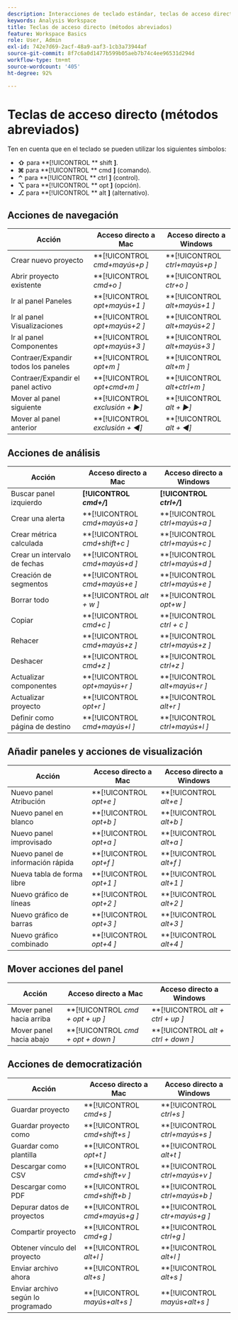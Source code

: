 ```yaml
---
description: Interacciones de teclado estándar, teclas de acceso directo y comportamientos de apuntar y hacer clic disponibles en Analysis Workspace.
keywords: Analysis Workspace
title: Teclas de acceso directo (métodos abreviados)
feature: Workspace Basics
role: User, Admin
exl-id: 742e7d69-2acf-48a9-aaf3-1cb3a73944af
source-git-commit: 8f7c6a0d1477b599b05aeb7b74c4ee96531d294d
workflow-type: tm+mt
source-wordcount: '405'
ht-degree: 92%

---
```


# Teclas de acceso directo (métodos abreviados)

Ten en cuenta que en el teclado se pueden utilizar los siguientes símbolos:

- **⇧** para **[!UICONTROL ** shift **]**.
- **⌘** para **[!UICONTROL ** cmd **]** (comando).
- **⌃** para **[!UICONTROL ** ctrl **]** (control).
- **⌥** para **[!UICONTROL ** opt **]** (opción).
- **⎇** para **[!UICONTROL ** alt **]** (alternativo).

## Acciones de navegación

| Acción | Acceso directo a Mac | Acceso directo a Windows |
| --- | --- | --- | 
| Crear nuevo proyecto | **[!UICONTROL *cmd+mayús+p *]** | **[!UICONTROL *ctrl+mayús+p *]** |
| Abrir proyecto existente | **[!UICONTROL *cmd+o *]** | **[!UICONTROL *ctr+o *]** |
| Ir al panel Paneles | **[!UICONTROL *opt+mayús+1 *]** | **[!UICONTROL *alt+mayús+1 *]** |
| Ir al panel Visualizaciones | **[!UICONTROL *opt+mayús+2 *]** | **[!UICONTROL *alt+mayús+2 *]** |
| Ir al panel Componentes | **[!UICONTROL *opt+mayús+3 *]** | **[!UICONTROL *alt+mayús+3 *]** |
| Contraer/Expandir todos los paneles | **[!UICONTROL *opt+m *]** | **[!UICONTROL *alt+m *]** |
| Contraer/Expandir el panel activo | **[!UICONTROL *opt+cmd+m *]** | **[!UICONTROL *alt+ctrl+m *]** |
| Mover al panel siguiente | **[!UICONTROL *exclusión *+ ▶︎]** | **[!UICONTROL *alt *+ ▶︎]** |
| Mover al panel anterior | **[!UICONTROL *exclusión *+ ◀︎]** | **[!UICONTROL *alt *+ ◀︎]** |

## Acciones de análisis

| Acción | Acceso directo a Mac | Acceso directo a Windows |
| --- | --- | --- | 
| Buscar panel izquierdo | **[!UICONTROL *cmd+/*]** | **[!UICONTROL *ctrl+/*]** |
| Crear una alerta | **[!UICONTROL *cmd+mayús+a *]** | **[!UICONTROL *ctrl+mayús+a *]** |
| Crear métrica calculada | **[!UICONTROL *cmd+shift+c *]** | **[!UICONTROL *ctrl+mayús+c *]** |
| Crear un intervalo de fechas | **[!UICONTROL *cmd+mayús+d *]** | **[!UICONTROL *ctrl+mayús+d *]** |
| Creación de segmentos | **[!UICONTROL *cmd+mayús+e *]** | **[!UICONTROL *ctrl+mayús+e *]** |
| Borrar todo | **[!UICONTROL *alt + w *]** | **[!UICONTROL *opt+w *]** |
| Copiar | **[!UICONTROL *cmd+c *]** | **[!UICONTROL *ctrl + c *]** |
| Rehacer | **[!UICONTROL *cmd+mayús+z *]** | **[!UICONTROL *ctrl+mayús+z *]** |
| Deshacer | **[!UICONTROL *cmd+z *]** | **[!UICONTROL *ctrl+z *]** |
| Actualizar componentes | **[!UICONTROL *opt+mayús+r *]** | **[!UICONTROL *alt+mayús+r *]** |
| Actualizar proyecto | **[!UICONTROL *opt+r *]** | **[!UICONTROL *alt+r *]** |
| Definir como página de destino | **[!UICONTROL *cmd+mayús+l *]** | **[!UICONTROL *ctrl+mayús+l *]** |

## Añadir paneles y acciones de visualización

| Acción | Acceso directo a Mac | Acceso directo a Windows |
| --- | --- | --- | 
| Nuevo panel Atribución | **[!UICONTROL *opt+e *]** | **[!UICONTROL *alt+e *]** |
| Nuevo panel en blanco | **[!UICONTROL *opt+b *]** | **[!UICONTROL *alt+b *]** |
| Nuevo panel improvisado | **[!UICONTROL *opt+a *]** | **[!UICONTROL *alt+a *]** |
| Nuevo panel de información rápida | **[!UICONTROL *opt+f *]** | **[!UICONTROL *alt+f *]** |
| Nueva tabla de forma libre | **[!UICONTROL *opt+1 *]** | **[!UICONTROL *alt+1 *]** |
| Nuevo gráfico de líneas | **[!UICONTROL *opt+2 *]** | **[!UICONTROL *alt+2 *]** |
| Nuevo gráfico de barras | **[!UICONTROL *opt+3 *]** | **[!UICONTROL *alt+3 *]** |
| Nuevo gráfico combinado | **[!UICONTROL *opt+4 *]** | **[!UICONTROL *alt+4 *]** |

## Mover acciones del panel

| Acción | Acceso directo a Mac | Acceso directo a Windows |
| --- | --- | --- | 
| Mover panel hacia arriba | **[!UICONTROL *cmd + opt + up *]** | **[!UICONTROL *alt + ctrl + up *]** |
| Mover panel hacia abajo | **[!UICONTROL *cmd + opt + down *]** | **[!UICONTROL *alt + ctrl + down *]** |

## Acciones de democratización

| Acción | Acceso directo a Mac | Acceso directo a Windows |
| --- | --- | --- | 
| Guardar proyecto | **[!UICONTROL *cmd+s *]** | **[!UICONTROL *ctrl+s *]** |
| Guardar proyecto como | **[!UICONTROL *cmd+shift+s *]** | **[!UICONTROL *ctrl+mayús+s *]** |
| Guardar como plantilla | **[!UICONTROL *opt+t *]** | **[!UICONTROL *alt+t *]** |
| Descargar como CSV | **[!UICONTROL *cmd+shift+v *]** | **[!UICONTROL *ctrl+mayús+v *]** |
| Descargar como PDF | **[!UICONTROL *cmd+shift+b *]** | **[!UICONTROL *ctrl+mayús+b *]** |
| Depurar datos de proyectos | **[!UICONTROL *cmd+mayús+g *]** | **[!UICONTROL *ctr+mayús+g *]** |
| Compartir proyecto | **[!UICONTROL *cmd+g *]** | **[!UICONTROL *ctrl+g *]** |
| Obtener vínculo del proyecto | **[!UICONTROL *alt+l *]** | **[!UICONTROL *alt+l *]** |
| Enviar archivo ahora | **[!UICONTROL *alt+s *]** | **[!UICONTROL *alt+s *]** |
| Enviar archivo según lo programado | **[!UICONTROL *mayús+alt+s *]** | **[!UICONTROL *mayús+alt+s *]** |
